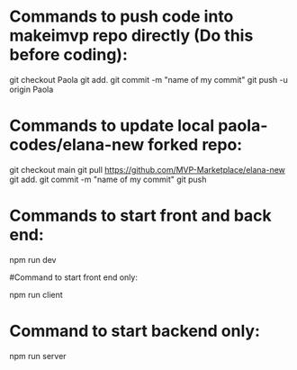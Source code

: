 # Commands to push code into makeimvp repo directly (Do this before coding):

 git checkout Paola
 git add.
 git commit -m "name of my commit" 
 git push -u origin Paola

# Commands to update local paola-codes/elana-new forked repo:

 git checkout main
 git pull https://github.com/MVP-Marketplace/elana-new
 git add.
 git commit -m "name of my commit" 
 git push

# Commands to start front and back end:

 npm run dev

#Command to start front end only:

 npm run client

# Command to start backend only:

 npm run server